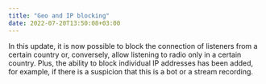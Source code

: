 ```yaml
---
title: "Geo and IP blocking"
date: 2022-07-20T13:50:08+03:00
---
```


In this update, it is now possible to block the connection of listeners from a certain country or, conversely, allow listening to radio only in a certain country. Plus, the ability to block individual IP addresses has been added, for example, if there is a suspicion that this is a bot or a stream recording.